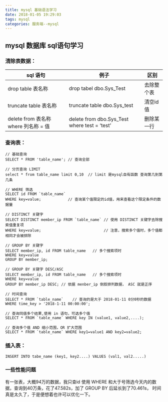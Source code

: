 ```yaml
---
title: mysql 基础语法学习
date: 2018-01-05 19:29:03
tags: mysql
categories: 服务端--mysql
---
```


## mysql 数据库 sql语句学习
<!-- more -->
### 清除表数据：

|sql 语句|	例子|	区别|
|----|-|-|
|drop table 表名称|	drop tabel dbo.Sys_Test	|去除整个表|
|truncate table 表名称|	truncate table dbo.Sys_test	|清空id值|
|delete from 表名称 where 列名称 = 值|	delete from dbo.Sys_Test where test = ‘test’	|删除某一行|

### 查询表：

```
// 基础查询
SELECT * FROM 'table_name'; // 查询全部

// 分页查询 LIMIT
select * from table_name limit 0,10  // limit 是mysql自有函数 查询第几到第几条

// WHERE 筛选
SELECT id FROM `table_name`  
WHERE key=value;            // 查询某个值限定的id值，用来查看这个限定条件的数据量

// DISTINCT 关键字
SELECT DISTINCT member_ip FROM `table_name` // 使用 DISTINCT 关键字去除搜索值重复项
WHERE key=value;                            // 注意，搜索多个值时，多个值都相同才会被排除

// GROUP BY 关键字
SELECT member_ip, id FROM table_name   // 多个搜索项时 
WHERE key=value
GROUP BY member_ip;

// GROUP BY 关键字 DESC/ASC 
SELECT member_ip, id FROM table_name   // 多个搜索项时 
WHERE key=value
GROUP BY member_ip DESC; // 依据 menber_ip 倒叙排列数据， ASC 就是正序

// 时间查询
SELECT * FROM `table_name`    // 查询的是大于 2018-01-11 0分0秒的数据
WHERE time_key > '2018-1-11 00:00:00';

// 查询同值多个结果,使用 in 语句，可选多个值
SELECT * FROM `table_name` WHERE key IN (value1, value2,....);

// 查询多个值 AND 缩小范围，OR 扩大范围
SELECT * FROM `table_name` WHERE key1=value1 AND key2=value2;
```

### 插入表：

```
INSERT INTO tabe_name (key1, key2....) VALUES (val1, val2.....)
```

### 一些性能问题

有一张表，大概94万的数据，我只查id 使用 WHERE 和大于号筛选今天内的数据，查询到40万条，花了47.582s，加了 GROUP BY 后延长到了70.461s，
时间真是太久了，于是便想着也许可以优化一下。